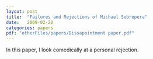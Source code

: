 ```yaml
---
layout: post
title:  "Failures and Rejections of Michael Sobrepera"
date:   2009-02-22
categories: papers
pdf: "otherFiles/papers/Dissapointment paper.pdf"
---
```

In this paper, I look comedically at a personal rejection.
